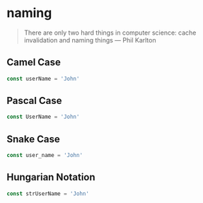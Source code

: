 # naming
> There are only two hard things in computer science: cache invalidation and naming things
> — Phil Karlton
## Camel Case
```js
const userName = 'John'
```
## Pascal Case
```js
const UserName = 'John'
```
## Snake Case
```js
const user_name = 'John'
```
## Hungarian Notation
```js
const strUserName = 'John'
```
